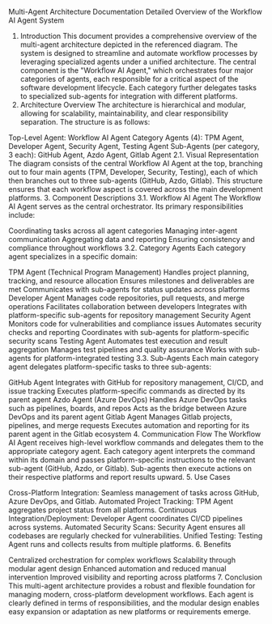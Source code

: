 
Multi-Agent Architecture Documentation 
Detailed Overview of the Workflow AI Agent System 
1. Introduction 
This document provides a comprehensive overview of the multi-agent architecture depicted in the referenced diagram. The system is designed to streamline and automate workflow processes by leveraging specialized agents under a unified architecture. The central component is the "Workflow AI Agent," which orchestrates four major categories of agents, each responsible for a critical aspect of the software development lifecycle. Each category further delegates tasks to specialized sub-agents for integration with different platforms. 
2. Architecture Overview 
The architecture is hierarchical and modular, allowing for scalability, maintainability, and clear responsibility separation. The structure is as follows: 

Top-Level Agent: Workflow AI Agent 
Category Agents (4): TPM Agent, Developer Agent, Security Agent, Testing Agent 
Sub-Agents (per category, 3 each): GitHub Agent, Azdo Agent, Gitlab Agent 
2.1. Visual Representation 
The diagram consists of the central Workflow AI Agent at the top, branching out to four main agents (TPM, Developer, Security, Testing), each of which then branches out to three sub-agents (GitHub, Azdo, Gitlab). This structure ensures that each workflow aspect is covered across the main development platforms. 
3. Component Descriptions 
3.1. Workflow AI Agent 
The Workflow AI Agent serves as the central orchestrator. Its primary responsibilities include: 

Coordinating tasks across all agent categories 
Managing inter-agent communication 
Aggregating data and reporting 
Ensuring consistency and compliance throughout workflows 
3.2. Category Agents 
Each category agent specializes in a specific domain: 

TPM Agent (Technical Program Management) 
Handles project planning, tracking, and resource allocation 
Ensures milestones and deliverables are met 
Communicates with sub-agents for status updates across platforms 
Developer Agent 
Manages code repositories, pull requests, and merge operations 
Facilitates collaboration between developers 
Integrates with platform-specific sub-agents for repository management 
Security Agent 
Monitors code for vulnerabilities and compliance issues 
Automates security checks and reporting 
Coordinates with sub-agents for platform-specific security scans 
Testing Agent 
Automates test execution and result aggregation 
Manages test pipelines and quality assurance 
Works with sub-agents for platform-integrated testing 
3.3. Sub-Agents 
Each main category agent delegates platform-specific tasks to three sub-agents: 

GitHub Agent 
Integrates with GitHub for repository management, CI/CD, and issue tracking 
Executes platform-specific commands as directed by its parent agent 
Azdo Agent (Azure DevOps) 
Handles Azure DevOps tasks such as pipelines, boards, and repos 
Acts as the bridge between Azure DevOps and its parent agent 
Gitlab Agent 
Manages Gitlab projects, pipelines, and merge requests 
Executes automation and reporting for its parent agent in the Gitlab ecosystem 
4. Communication Flow 
The Workflow AI Agent receives high-level workflow commands and delegates them to the appropriate category agent. Each category agent interprets the command within its domain and passes platform-specific instructions to the relevant sub-agent (GitHub, Azdo, or Gitlab). Sub-agents then execute actions on their respective platforms and report results upward. 
5. Use Cases 

Cross-Platform Integration: Seamless management of tasks across GitHub, Azure DevOps, and Gitlab. 
Automated Project Tracking: TPM Agent aggregates project status from all platforms. 
Continuous Integration/Deployment: Developer Agent coordinates CI/CD pipelines across systems. 
Automated Security Scans: Security Agent ensures all codebases are regularly checked for vulnerabilities. 
Unified Testing: Testing Agent runs and collects results from multiple platforms. 
6. Benefits 

Centralized orchestration for complex workflows 
Scalability through modular agent design 
Enhanced automation and reduced manual intervention 
Improved visibility and reporting across platforms 
7. Conclusion 
This multi-agent architecture provides a robust and flexible foundation for managing modern, cross-platform development workflows. Each agent is clearly defined in terms of responsibilities, and the modular design enables easy expansion or adaptation as new platforms or requirements emerge. 
